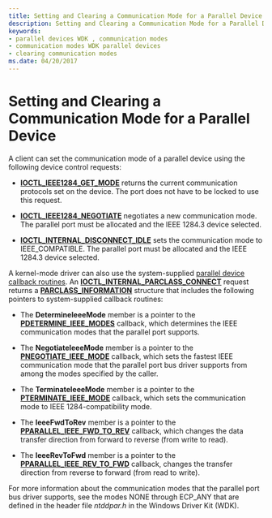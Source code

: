 ```yaml
---
title: Setting and Clearing a Communication Mode for a Parallel Device
description: Setting and Clearing a Communication Mode for a Parallel Device
keywords:
- parallel devices WDK , communication modes
- communication modes WDK parallel devices
- clearing communication modes
ms.date: 04/20/2017
---
```


# Setting and Clearing a Communication Mode for a Parallel Device





A client can set the communication mode of a parallel device using the following device control requests:

-   [**IOCTL\_IEEE1284\_GET\_MODE**](/windows-hardware/drivers/ddi/ntddpar/ni-ntddpar-ioctl_ieee1284_get_mode) returns the current communication protocols set on the device. The port does not have to be locked to use this request.

-   [**IOCTL\_IEEE1284\_NEGOTIATE**](/windows-hardware/drivers/ddi/ntddpar/ni-ntddpar-ioctl_ieee1284_negotiate) negotiates a new communication mode. The parallel port must be allocated and the IEEE 1284.3 device selected.

-   [**IOCTL\_INTERNAL\_DISCONNECT\_IDLE**](/windows-hardware/drivers/ddi/parallel/ni-parallel-ioctl_internal_disconnect_idle) sets the communication mode to IEEE\_COMPATIBLE. The parallel port must be allocated and the IEEE 1284.3 device selected.

A kernel-mode driver can also use the system-supplied [parallel device callback routines](/windows-hardware/drivers/ddi/index). An [**IOCTL\_INTERNAL\_PARCLASS\_CONNECT**](/windows-hardware/drivers/ddi/parallel/ni-parallel-ioctl_internal_parclass_connect) request returns a [**PARCLASS\_INFORMATION**](/windows-hardware/drivers/ddi/parallel/ns-parallel-_parclass_information) structure that includes the following pointers to system-supplied callback routines:

-   The **DetermineIeeeMode** member is a pointer to the [**PDETERMINE\_IEEE\_MODES**](/windows-hardware/drivers/ddi/parallel/nc-parallel-pdetermine_ieee_modes) callback, which determines the IEEE communication modes that the parallel port supports.

-   The **NegotiateIeeeMode** member is a pointer to the [**PNEGOTIATE\_IEEE\_MODE**](/windows-hardware/drivers/ddi/parallel/nc-parallel-pnegotiate_ieee_mode) callback, which sets the fastest IEEE communication mode that the parallel port bus driver supports from among the modes specified by the caller.

-   The **TerminateIeeeMode** member is a pointer to the [**PTERMINATE\_IEEE\_MODE**](/windows-hardware/drivers/ddi/parallel/nc-parallel-pterminate_ieee_mode) callback, which sets the communication mode to IEEE 1284-compatibility mode.

-   The **IeeeFwdToRev** member is a pointer to the [**PPARALLEL\_IEEE\_FWD\_TO\_REV**](/windows-hardware/drivers/ddi/parallel/nc-parallel-pparallel_ieee_fwd_to_rev) callback, which changes the data transfer direction from forward to reverse (from write to read).

-   The **IeeeRevToFwd** member is a pointer to the [**PPARALLEL\_IEEE\_REV\_TO\_FWD**](/windows-hardware/drivers/ddi/parallel/nc-parallel-pparallel_ieee_rev_to_fwd) callback, changes the transfer direction from reverse to forward (from read to write).

For more information about the communication modes that the parallel port bus driver supports, see the modes NONE through ECP\_ANY that are defined in the header file *ntddpar.h* in the Windows Driver Kit (WDK).

 

